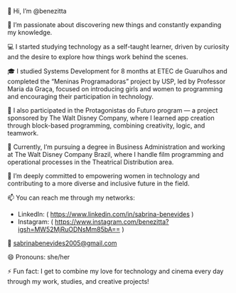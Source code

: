 👋 Hi, I’m @benezitta

👀 I’m passionate about discovering new things and constantly expanding my knowledge.

💻 I started studying technology as a self-taught learner, driven by curiosity and the desire to explore how things work behind the scenes.

🎓 I studied Systems Development for 8 months at ETEC de Guarulhos and completed the “Meninas Programadoras” project by USP, led by Professor Maria da Graça, focused on introducing girls and women to programming and encouraging their participation in technology.

🚀 I also participated in the Protagonistas do Futuro program — a project sponsored by The Walt Disney Company, where I learned app creation through block-based programming, combining creativity, logic, and teamwork.

🧭 Currently, I’m pursuing a degree in Business Administration and working at The Walt Disney Company Brazil, where I handle film programming and operational processes in the Theatrical Distribution area.

💞️ I’m deeply committed to empowering women in technology and contributing to a more diverse and inclusive future in the field.

📫 You can reach me through my networks:

- LinkedIn: ( https://www.linkedin.com/in/sabrina-benevides )
- Instagram: ( https://www.instagram.com/benezitta?igsh=MW52MjRuODNsMm85bA== )

📧 sabrinabenevides2005@gmail.com

😄 Pronouns: she/her

⚡ Fun fact: I get to combine my love for technology and cinema every day through my work, studies, and creative projects!


<!---
benezitta/benezitta is a ✨ special ✨ repository because its `README.md` (this file) appears on your GitHub profile.
You can click the Preview link to take a look at your changes.
--->
